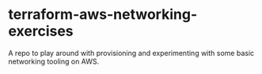 # terraform-aws-networking-exercises
A repo to play around with provisioning and experimenting with some basic networking tooling on AWS. 
